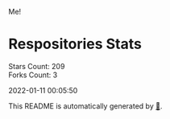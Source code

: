 Me!

# Respositories Stats
Stars Count: 209  
Forks Count: 3

2022-01-11 00:05:50  

This README is automatically generated by [🐰](https://github.com/rnitta/rnitta).

